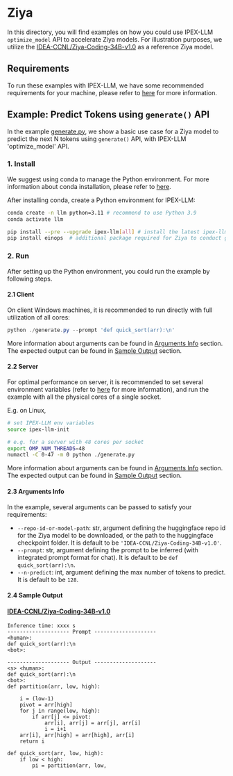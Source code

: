 # Ziya
In this directory, you will find examples on how you could use IPEX-LLM `optimize_model` API to accelerate Ziya models. For illustration purposes, we utilize the [IDEA-CCNL/Ziya-Coding-34B-v1.0](https://huggingface.co/IDEA-CCNL/Ziya-Coding-34B-v1.0) as a reference Ziya model.

## Requirements
To run these examples with IPEX-LLM, we have some recommended requirements for your machine, please refer to [here](../README.md#recommended-requirements) for more information.

## Example: Predict Tokens using `generate()` API
In the example [generate.py](./generate.py), we show a basic use case for a Ziya model to predict the next N tokens using `generate()` API, with IPEX-LLM 'optimize_model' API.
### 1. Install
We suggest using conda to manage the Python environment. For more information about conda installation, please refer to [here](https://docs.conda.io/en/latest/miniconda.html#).

After installing conda, create a Python environment for IPEX-LLM:
```bash
conda create -n llm python=3.11 # recommend to use Python 3.9
conda activate llm

pip install --pre --upgrade ipex-llm[all] # install the latest ipex-llm nightly build with 'all' option
pip install einops  # additional package required for Ziya to conduct generation
```

### 2. Run
After setting up the Python environment, you could run the example by following steps.
#### 2.1 Client
On client Windows machines, it is recommended to run directly with full utilization of all cores:
```powershell
python ./generate.py --prompt 'def quick_sort(arr):\n'
```
More information about arguments can be found in [Arguments Info](#23-arguments-info) section. The expected output can be found in [Sample Output](#24-sample-output) section.

#### 2.2 Server
For optimal performance on server, it is recommended to set several environment variables (refer to [here](../README.md#best-known-configuration-on-linux) for more information), and run the example with all the physical cores of a single socket.

E.g. on Linux,
```bash
# set IPEX-LLM env variables
source ipex-llm-init

# e.g. for a server with 48 cores per socket
export OMP_NUM_THREADS=48
numactl -C 0-47 -m 0 python ./generate.py
```
More information about arguments can be found in [Arguments Info](#23-arguments-info) section. The expected output can be found in [Sample Output](#24-sample-output) section.

#### 2.3 Arguments Info
In the example, several arguments can be passed to satisfy your requirements:

- `--repo-id-or-model-path`: str, argument defining the huggingface repo id for the Ziya model to be downloaded, or the path to the huggingface checkpoint folder. It is default to be `'IDEA-CCNL/Ziya-Coding-34B-v1.0'`.
- `--prompt`: str, argument defining the prompt to be inferred (with integrated prompt format for chat). It is default to be `def quick_sort(arr):\n`.
- `--n-predict`: int, argument defining the max number of tokens to predict. It is default to be `128`.

#### 2.4 Sample Output
#### [IDEA-CCNL/Ziya-Coding-34B-v1.0](https://huggingface.co/IDEA-CCNL/Ziya-Coding-34B-v1.0)
```log
Inference time: xxxx s
-------------------- Prompt --------------------
<human>: 
def quick_sort(arr):\n
<bot>: 

-------------------- Output --------------------
<s> <human>: 
def quick_sort(arr):\n
<bot>: 
def partition(arr, low, high):

    i = (low-1)
    pivot = arr[high]
    for j in range(low, high):
        if arr[j] <= pivot:
            arr[i], arr[j] = arr[j], arr[i]
            i = i+1
    arr[i], arr[high] = arr[high], arr[i]
    return i

def quick_sort(arr, low, high):
    if low < high:
        pi = partition(arr, low,
```
